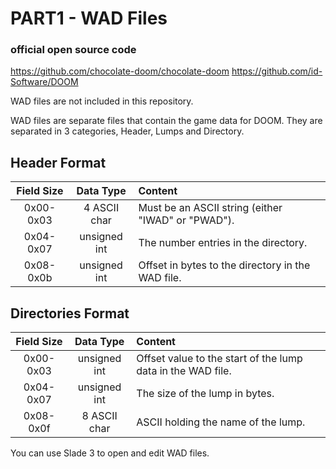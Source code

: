 # PART1 - WAD Files

### official open source code 

https://github.com/chocolate-doom/chocolate-doom
https://github.com/id-Software/DOOM


WAD files are not included in this repository.

WAD files are separate files that contain the game data for DOOM.
They are separated in 3 categories, Header, Lumps and Directory.

## Header Format

| Field Size |  Data Type   | Content                                            |
| :--------: | :----------: | :------------------------------------------------- |
| 0x00-0x03  | 4 ASCII char | Must be an ASCII string (either "IWAD" or "PWAD"). |
| 0x04-0x07  | unsigned int | The number entries in the directory.               |
| 0x08-0x0b  | unsigned int | Offset in bytes to the directory in the WAD file.  |

## Directories Format

| Field Size |  Data Type   | Content                                                     |
| :--------: | :----------: | :---------------------------------------------------------- |
| 0x00-0x03  | unsigned int | Offset value to the start of the lump data in the WAD file. |
| 0x04-0x07  | unsigned int | The size of the lump in bytes.                              |
| 0x08-0x0f  | 8 ASCII char | ASCII holding the name of the lump.                         |

You can use Slade 3 to open and edit WAD files. 
